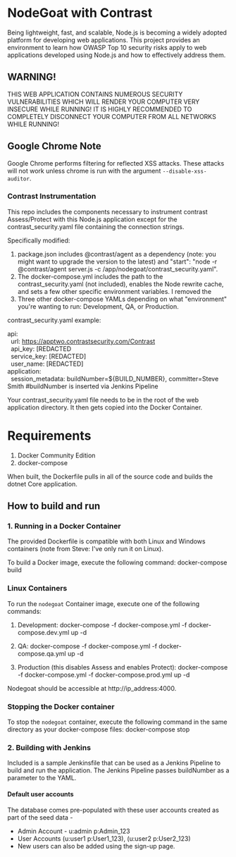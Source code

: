 # NodeGoat with Contrast
Being lightweight, fast, and scalable, Node.js is becoming a widely adopted platform for developing web applications. This project provides an environment to learn how OWASP Top 10 security risks apply to web applications developed using Node.js and how to effectively address them.

## WARNING!
THIS WEB APPLICATION CONTAINS NUMEROUS SECURITY VULNERABILITIES WHICH WILL RENDER YOUR COMPUTER VERY INSECURE WHILE RUNNING! IT IS HIGHLY RECOMMENDED TO COMPLETELY DISCONNECT YOUR COMPUTER FROM ALL NETWORKS WHILE RUNNING!

## Google Chrome Note
Google Chrome performs filtering for reflected XSS attacks. These attacks will not work unless chrome is run with the argument `--disable-xss-auditor`.

### Contrast Instrumentation 
This repo includes the components necessary to instrument contrast Assess/Protect with this Node.js application except for the contrast_security.yaml file containing the connection strings.

Specifically modified:

1. package.json includes @contrast/agent as a dependency (note: you might want to upgrade the version to the latest) and "start": "node -r @contrast/agent server.js -c /app/nodegoat/contrast_security.yaml".
2. The docker-compose.yml includes the path to the contrast_security.yaml (not included), enables the Node rewrite cache, and sets a few other specific environment variables. I removed the 
3. Three other docker-compose YAMLs depending on what "environment" you're wanting to run: Development, QA, or Production.

contrast_security.yaml example:

api:<br>
&nbsp;&nbsp;url: https://apptwo.contrastsecurity.com/Contrast<br>
&nbsp;&nbsp;api_key: [REDACTED<br>
&nbsp;&nbsp;service_key: [REDACTED]<br>
&nbsp;&nbsp;user_name: [REDACTED]<br>
application:<br>
&nbsp;&nbsp;session_metadata: buildNumber=${BUILD_NUMBER}, committer=Steve Smith #buildNumber is inserted via Jenkins Pipeline<br>

Your contrast_security.yaml file needs to be in the root of the web application directory. It then gets copied into the Docker Container.

# Requirements

1. Docker Community Edition
2. docker-compose

When built, the Dockerfile pulls in all of the source code and builds the dotnet Core application. 

## How to build and run

### 1. Running in a Docker Container

The provided Dockerfile is compatible with both Linux and Windows containers (note from Steve: I've only run it on Linux).

To build a Docker image, execute the following command: docker-compose build

### Linux Containers

To run the `nodegoat` Container image, execute one of the following commands:

1. Development: docker-compose -f docker-compose.yml -f docker-compose.dev.yml up -d

2. QA: docker-compose -f docker-compose.yml -f docker-compose.qa.yml up -d

3. Production (this disables Assess and enables Protect): docker-compose -f docker-compose.yml -f docker-compose.prod.yml up -d

Nodegoat should be accessible at http://ip_address:4000.


### Stopping the Docker container

To stop the `nodegoat` container, execute the following command in the same directory as your docker-compose files: docker-compose stop 

### 2. Building with Jenkins
Included is a sample Jenkinsfile that can be used as a Jenkins Pipeline to build and run the application. The Jenkins Pipeline passes buildNumber as a parameter to the YAML. 

#### Default user accounts
The database comes pre-populated with these user accounts created as part of the seed data -
* Admin Account - u:admin p:Admin_123
* User Accounts (u:user1 p:User1_123), (u:user2 p:User2_123)
* New users can also be added using the sign-up page.








